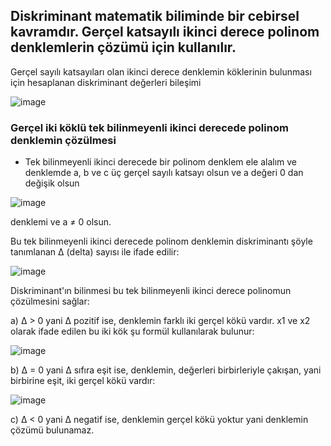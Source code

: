Diskriminant matematik biliminde bir cebirsel kavramdır. Gerçel katsayılı ikinci derece polinom denklemlerin çözümü için kullanılır.
-
Gerçel sayılı katsayıları olan ikinci derece denklemin köklerinin bulunması için hesaplanan diskriminant değerleri bileşimi

![image](https://user-images.githubusercontent.com/37701679/160236268-40b38bf5-2593-40db-bd23-e33a1634a9a9.png)

### Gerçel iki köklü tek bilinmeyenli ikinci derecede polinom denklemin çözülmesi

- Tek bilinmeyenli ikinci derecede bir polinom denklem ele alalım ve denklemde a, b ve c üç gerçel sayılı katsayı olsun ve a değeri 0 dan değişik olsun

![image](https://user-images.githubusercontent.com/37701679/160236309-e5030ec5-20ce-4760-a98d-707d956079cb.png)

denklemi ve a ≠ 0 olsun.

Bu tek bilinmeyenli ikinci derecede polinom denklemin diskriminantı şöyle tanımlanan Δ (delta) sayısı ile ifade edilir:

![image](https://user-images.githubusercontent.com/37701679/160236336-236c16b3-1def-4537-9efc-84858f5eba7c.png)

Diskriminant'ın bilinmesi bu tek bilinmeyenli ikinci derece polinomun çözülmesini sağlar:

a) Δ > 0 yani Δ pozitif ise, denklemin farklı iki gerçel kökü vardır. x1 ve x2 olarak ifade edilen bu iki kök şu formül kullanılarak bulunur:

![image](https://user-images.githubusercontent.com/37701679/160236351-1eea3a24-3ed8-4665-aad2-f4e855ae6282.png)

b) Δ = 0 yani Δ sıfıra eşit ise, denklemin, değerleri birbirleriyle çakışan, yani birbirine eşit, iki gerçel kökü vardır:

![image](https://user-images.githubusercontent.com/37701679/160236365-bf7e2e48-99b1-449e-923d-b4f4a910bd15.png)

c) Δ < 0 yani Δ negatif ise, denklemin gerçel kökü yoktur yani denklemin çözümü bulunamaz.
